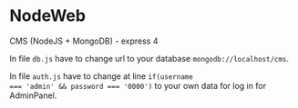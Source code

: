 # NodeWeb
CMS (NodeJS + MongoDB) - express 4

In file <code>db.js</code> have to change url to your database <code>mongodb://localhost/cms</code>.

In file <code>auth.js</code> have to change at line <code>if(username === 'admin' && password === '0000')</code> to your own data for log in for AdminPanel.
